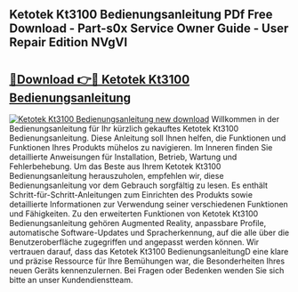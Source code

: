 ## Ketotek Kt3100 Bedienungsanleitung PDf Free Download - Part-s0x Service Owner Guide - User Repair Edition NVgVI

# <h2><a href="http://df56je.blite.top/?on=Ketotek+Kt3100+Bedienungsanleitung">🔗Download 👉🔴 Ketotek Kt3100 Bedienungsanleitung</a></h2>

[![Ketotek Kt3100 Bedienungsanleitung new download](https://i.imgur.com/lujVjoI.png)](http://df56je.blite.top/?on=Ketotek+Kt3100+Bedienungsanleitung)
Willkommen in der Bedienungsanleitung für Ihr kürzlich gekauftes Ketotek Kt3100 Bedienungsanleitung. Diese Anleitung soll Ihnen helfen, die Funktionen und Funktionen Ihres Produkts mühelos zu navigieren. Im Inneren finden Sie detaillierte Anweisungen für Installation, Betrieb, Wartung und Fehlerbehebung. Um das Beste aus Ihrem Ketotek Kt3100 Bedienungsanleitung herauszuholen, empfehlen wir, diese Bedienungsanleitung vor dem Gebrauch sorgfältig zu lesen. Es enthält Schritt-für-Schritt-Anleitungen zum Einrichten des Produkts sowie detaillierte Informationen zur Verwendung seiner verschiedenen Funktionen und Fähigkeiten. Zu den erweiterten Funktionen von Ketotek Kt3100 Bedienungsanleitung gehören Augmented Reality, anpassbare Profile, automatische Software-Updates und Spracherkennung, auf die alle über die Benutzeroberfläche zugegriffen und angepasst werden können. Wir vertrauen darauf, dass das Ketotek Kt3100 BedienungsanleitungD eine klare und präzise Ressource für Ihre Bemühungen war, die Besonderheiten Ihres neuen Geräts kennenzulernen. Bei Fragen oder Bedenken wenden Sie sich bitte an unser Kundendienstteam.
